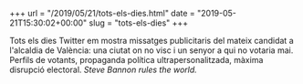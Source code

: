+++
url = "/2019/05/21/tots-els-dies.html"
date = "2019-05-21T15:30:02+00:00"
slug = "tots-els-dies"
+++

Tots els dies Twitter em mostra missatges publicitaris del mateix candidat a l'alcaldia de València: una ciutat on no visc i un senyor a qui no votaria mai. Perfils de votants, propaganda política ultrapersonalitzada, màxima disrupció electoral. *Steve Bannon rules the world.*
